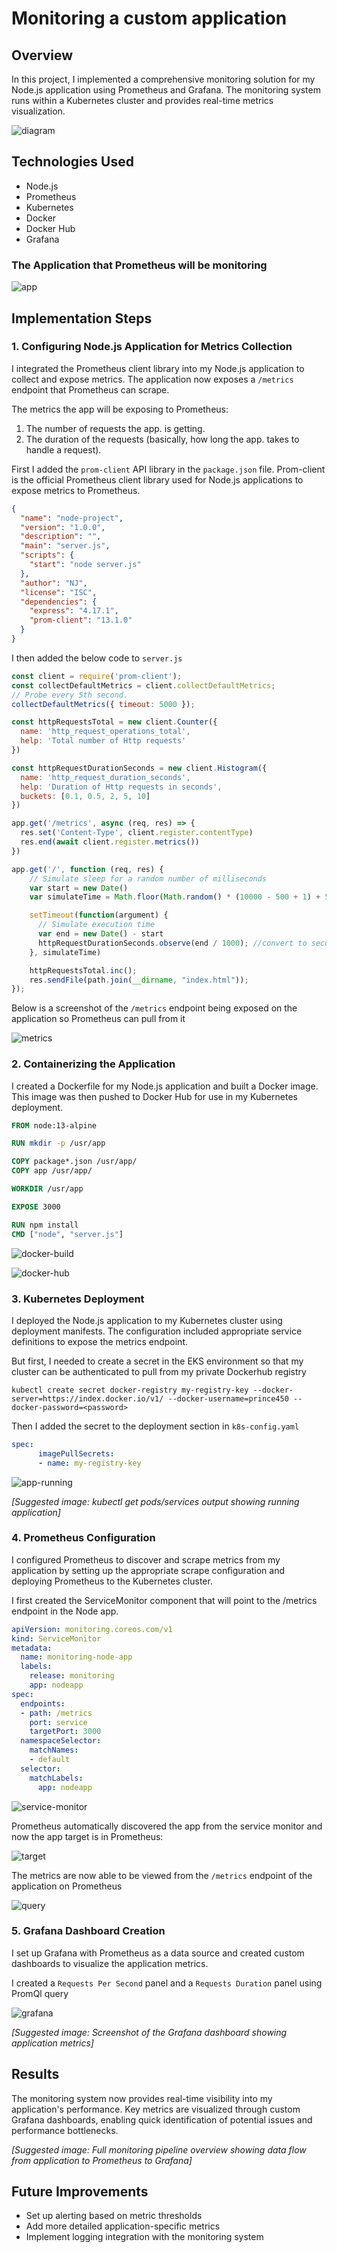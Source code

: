 # Monitoring a custom application

## Overview
In this project, I implemented a comprehensive monitoring solution for my Node.js application using Prometheus and Grafana. The monitoring system runs within a Kubernetes cluster and provides real-time metrics visualization.

![diagram](https://github.com/Princeton45/monitor-custom-app/blob/main/images/diagram.png)

## Technologies Used
- Node.js
- Prometheus
- Kubernetes
- Docker
- Docker Hub
- Grafana

### The Application that Prometheus will be monitoring

![app](https://github.com/Princeton45/monitor-custom-app/blob/main/images/app.png)


## Implementation Steps

### 1. Configuring Node.js Application for Metrics Collection
I integrated the Prometheus client library into my Node.js application to collect and expose metrics. The application now exposes a `/metrics` endpoint that Prometheus can scrape.

The metrics the app will be exposing to Prometheus:

1) The number of requests the app. is getting.
2) The duration of the requests (basically, how long the app. takes to handle a request).

First I added the `prom-client` API library in the `package.json` file. Prom-client is the official Prometheus client library used for Node.js applications to expose metrics to Prometheus.

```json
{
  "name": "node-project",
  "version": "1.0.0",
  "description": "",
  "main": "server.js",
  "scripts": {
    "start": "node server.js"
  },
  "author": "NJ",
  "license": "ISC",
  "dependencies": {
    "express": "4.17.1",
    "prom-client": "13.1.0"
  }
}
```

I then added the below code to `server.js`

```js
const client = require('prom-client');
const collectDefaultMetrics = client.collectDefaultMetrics;
// Probe every 5th second.
collectDefaultMetrics({ timeout: 5000 });

const httpRequestsTotal = new client.Counter({
  name: 'http_request_operations_total',
  help: 'Total number of Http requests'
})

const httpRequestDurationSeconds = new client.Histogram({
  name: 'http_request_duration_seconds',
  help: 'Duration of Http requests in seconds',
  buckets: [0.1, 0.5, 2, 5, 10]
})

app.get('/metrics', async (req, res) => {
  res.set('Content-Type', client.register.contentType)
  res.end(await client.register.metrics())
})

app.get('/', function (req, res) {
    // Simulate sleep for a random number of milliseconds
    var start = new Date()
    var simulateTime = Math.floor(Math.random() * (10000 - 500 + 1) + 500)

    setTimeout(function(argument) {
      // Simulate execution time
      var end = new Date() - start
      httpRequestDurationSeconds.observe(end / 1000); //convert to seconds
    }, simulateTime)

    httpRequestsTotal.inc();
    res.sendFile(path.join(__dirname, "index.html"));
});
```

Below is a screenshot of the `/metrics` endpoint being exposed on the application so Prometheus can pull from it

![metrics](https://github.com/Princeton45/monitor-custom-app/blob/main/images/metrics.png)


### 2. Containerizing the Application
I created a Dockerfile for my Node.js application and built a Docker image. This image was then pushed to Docker Hub for use in my Kubernetes deployment.

```Dockerfile
FROM node:13-alpine

RUN mkdir -p /usr/app

COPY package*.json /usr/app/
COPY app /usr/app/

WORKDIR /usr/app

EXPOSE 3000

RUN npm install
CMD ["node", "server.js"]
```

![docker-build](https://github.com/Princeton45/monitor-custom-app/blob/main/images/docker-build.png)

![docker-hub](https://github.com/Princeton45/monitor-custom-app/blob/main/images/docker-hub.png)

### 3. Kubernetes Deployment
I deployed the Node.js application to my Kubernetes cluster using deployment manifests. The configuration included appropriate service definitions to expose the metrics endpoint.

But first, I needed to create a secret in the EKS environment so that my cluster can be authenticated to pull from my private Dockerhub registry

`kubectl create secret docker-registry my-registry-key --docker-server=https://index.docker.io/v1/ --docker-username=prince450 --docker-password=<password>`

Then I added the secret to the deployment section in `k8s-config.yaml`

```yaml
spec:
      imagePullSecrets:
      - name: my-registry-key
```

![app-running](https://github.com/Princeton45/monitor-custom-app/blob/main/images/app-running.png)

*[Suggested image: kubectl get pods/services output showing running application]*

### 4. Prometheus Configuration
I configured Prometheus to discover and scrape metrics from my application by setting up the appropriate scrape configuration and deploying Prometheus to the Kubernetes cluster.

I first created the ServiceMonitor component that will point to the /metrics endpoint in the Node app.

```yaml
apiVersion: monitoring.coreos.com/v1
kind: ServiceMonitor
metadata:
  name: monitoring-node-app
  labels:
    release: monitoring
    app: nodeapp
spec:
  endpoints:
  - path: /metrics
    port: service
    targetPort: 3000
  namespaceSelector:
    matchNames:
    - default
  selector:
    matchLabels:
      app: nodeapp
```

![service-monitor](https://github.com/Princeton45/monitor-custom-app/blob/main/images/service-monitor.png)

Prometheus automatically discovered the app from the service monitor and now the app target is in Prometheus:

![target](https://github.com/Princeton45/monitor-custom-app/blob/main/images/target.png)


The metrics are now able to be viewed from the `/metrics` endpoint of the application on Prometheus


![query](https://github.com/Princeton45/monitor-custom-app/blob/main/images/query.png)


### 5. Grafana Dashboard Creation
I set up Grafana with Prometheus as a data source and created custom dashboards to visualize the application metrics.

I created a `Requests Per Second` panel and a `Requests Duration` panel using PromQl query

![grafana](https://github.com/Princeton45/monitor-custom-app/blob/main/images/grafana.png)


*[Suggested image: Screenshot of the Grafana dashboard showing application metrics]*

## Results
The monitoring system now provides real-time visibility into my application's performance. Key metrics are visualized through custom Grafana dashboards, enabling quick identification of potential issues and performance bottlenecks.

*[Suggested image: Full monitoring pipeline overview showing data flow from application to Prometheus to Grafana]*

## Future Improvements
- Set up alerting based on metric thresholds
- Add more detailed application-specific metrics
- Implement logging integration with the monitoring system
